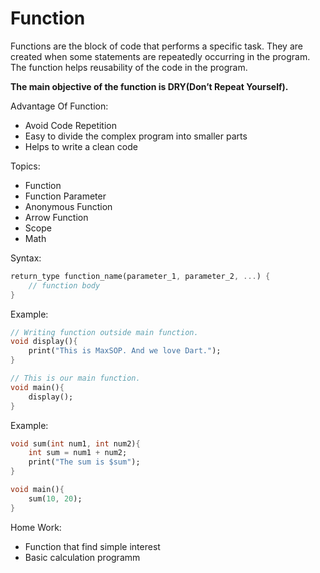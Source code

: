 # Function

Functions are the block of code that performs a specific task. They are created when some statements are repeatedly occurring in the program. The function helps reusability of the code in the program.

**The main objective of the function is DRY(Don’t Repeat Yourself).**

Advantage Of Function:

- Avoid Code Repetition
- Easy to divide the complex program into smaller parts
- Helps to write a clean code

Topics:

- Function
- Function Parameter
- Anonymous Function
- Arrow Function
- Scope
- Math

Syntax:

```dart
return_type function_name(parameter_1, parameter_2, ...) {
    // function body
}
```

Example:

```dart
// Writing function outside main function.
void display(){
    print("This is MaxSOP. And we love Dart.");
}

// This is our main function.
void main(){
    display();
}
```

Example:

```dart
void sum(int num1, int num2){
    int sum = num1 + num2;
    print("The sum is $sum");
}

void main(){
    sum(10, 20);
}
```

Home Work:

- Function that find simple interest
- Basic calculation programm
